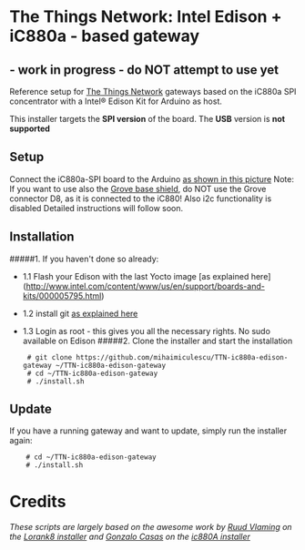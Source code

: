 # The Things Network: Intel Edison + iC880a - based gateway
## - work in progress - do NOT attempt to use yet
Reference setup for [The Things Network](http://thethingsnetwork.org/) gateways based on the iC880a SPI concentrator with a Intel® Edison Kit for Arduino as host.

This installer targets the **SPI version** of the board. The **USB** version is **not supported**

## Setup
Connect the iC880a-SPI board to the Arduino [as shown in this picture](images/Connexions.jpg)
Note: If you want to use also the [Grove base shield](http://www.seeedstudio.com/wiki/Base_shield_v2), do NOT use the Grove connector D8, as it is connected to the iC880! Also i2c functionality is disabled
Detailed instructions will follow soon. 

## Installation
#####1. If you haven't done so already:
 - 1.1 Flash your Edison with the last Yocto image [as explained here] (http://www.intel.com/content/www/us/en/support/boards-and-kits/000005795.html)
 - 1.2 install git [as explained here](https://github.com/w4ilun/edison-guides/wiki/Installing-Git-on-Intel-Edison)
 - 1.3 Login as root - this gives you all the necessary rights. No sudo available on Edison
#####2. Clone the installer and start the installation

        # git clone https://github.com/mihaimiculescu/TTN-ic880a-edison-gateway ~/TTN-ic880a-edison-gateway
        # cd ~/TTN-ic880a-edison-gateway
        # ./install.sh

## Update

If you have a running gateway and want to update, simply run the installer again:

        # cd ~/TTN-ic880a-edison-gateway
        # ./install.sh

# Credits

###### These scripts are largely based on the awesome work by [Ruud Vlaming](https://github.com/devlaam) on the [Lorank8 installer](https://github.com/Ideetron/Lorank) and [Gonzalo Casas](https://github.com/gonzalocasas) on the [ic880A installer](https://github.com/ttn-zh/ic880a-gateway)
